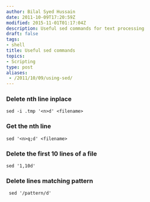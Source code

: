 ```yaml
---
author: Bilal Syed Hussain
date: 2011-10-09T17:20:59Z
modified: 2015-11-01T01:17:04Z
description: Useful sed commands for text processing
draft: false
tags:
- shell
title: Useful sed commands
topics:
- Scripting
type: post
aliases:
 - /2011/10/09/using-sed/
---
```



### Delete nth line inplace ###
```
sed -i .tmp '<n>d' <filename>
```

### Get the nth line ###
```
sed '<n>q;d' <filename>
```    

### Delete the first 10 lines of a file ###
```
sed '1,10d'
```

### Delete lines matching pattern ###
```
 sed '/pattern/d'
```

